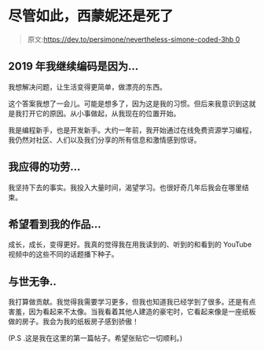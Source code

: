 # 尽管如此，西蒙妮还是死了

> 原文:[https://dev.to/persimone/nevertheless-simone-coded-3hb 0](https://dev.to/persimone/nevertheless-simone-coded--3hb0)

## 2019 年我继续编码是因为...

我想解决问题，让生活变得更简单，做漂亮的东西。

这个答案我想了一会儿。可能是想多了，因为这是我的习惯。但后来我意识到这就是我打开它的原因。从小事做起，从我现在的位置开始。

我是编程新手，也是开发新手。大约一年前，我开始通过在线免费资源学习编程，我仍然对社区、人们以及我们分享的所有信息和激情感到惊讶。

## [](#i-deserve-credit-for)我应得的功劳...

我坚持下去的事实。我投入大量时间，渴望学习。也很好奇几年后我会在哪里结束。

## [](#i-hope-to-see-my-work)希望看到我的作品...

成长，成长，变得更好。我真的觉得我在用我读到的、听到的和看到的 YouTube 视频中的这些不同的话题播下种子。

## [](#and-concerning-the-community)与世无争..

我打算做贡献。我觉得我需要学习更多，但我也知道我已经学到了很多。还是有点害羞，因为看起来不太像。当我看着其他人建造的豪宅时，它看起来像是一座纸板做的房子。我会为我的纸板房子感到骄傲！

(P.S .这是我在这里的第一篇帖子。希望张贴它一切顺利。)